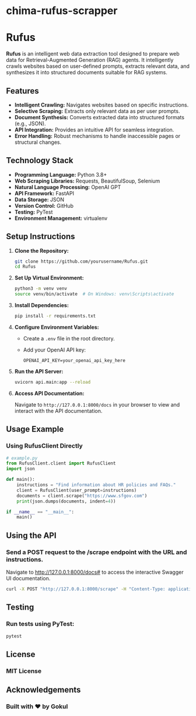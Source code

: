 # chima-rufus-scrapper

# Rufus

**Rufus** is an intelligent web data extraction tool designed to prepare web data for Retrieval-Augmented Generation (RAG) agents. It intelligently crawls websites based on user-defined prompts, extracts relevant data, and synthesizes it into structured documents suitable for RAG systems.

## Features

- **Intelligent Crawling:** Navigates websites based on specific instructions.
- **Selective Scraping:** Extracts only relevant data as per user prompts.
- **Document Synthesis:** Converts extracted data into structured formats (e.g., JSON).
- **API Integration:** Provides an intuitive API for seamless integration.
- **Error Handling:** Robust mechanisms to handle inaccessible pages or structural changes.

## Technology Stack

- **Programming Language:** Python 3.8+
- **Web Scraping Libraries:** Requests, BeautifulSoup, Selenium
- **Natural Language Processing:** OpenAI GPT
- **API Framework:** FastAPI
- **Data Storage:** JSON
- **Version Control:** GitHub
- **Testing:** PyTest
- **Environment Management:** virtualenv

## Setup Instructions

1. **Clone the Repository:**

    ```bash
    git clone https://github.com/yourusername/Rufus.git
    cd Rufus
    ```

2. **Set Up Virtual Environment:**

    ```bash
    python3 -m venv venv
    source venv/bin/activate  # On Windows: venv\Scripts\activate
    ```

3. **Install Dependencies:**

    ```bash
    pip install -r requirements.txt
    ```

4. **Configure Environment Variables:**

    - Create a `.env` file in the root directory.
    - Add your OpenAI API key:

      ```plaintext
      OPENAI_API_KEY=your_openai_api_key_here
      ```

5. **Run the API Server:**

    ```bash
    uvicorn api.main:app --reload
    ```

6. **Access API Documentation:**

    Navigate to `http://127.0.0.1:8000/docs` in your browser to view and interact with the API documentation.

## Usage Example

### Using RufusClient Directly

```python
# example.py
from RufusClient.client import RufusClient
import json

def main():
    instructions = "Find information about HR policies and FAQs."
    client = RufusClient(user_prompt=instructions)
    documents = client.scrape("https://www.sfgov.com")
    print(json.dumps(documents, indent=4))

if __name__ == "__main__":
    main()
```


## Using the API
### Send a POST request to the /scrape endpoint with the URL and instructions.

Navigate to http://127.0.0.1:8000/docs# to access the interactive Swagger UI documentation.


```bash
curl -X POST "http://127.0.0.1:8000/scrape" -H "Content-Type: application/json" -d {"url": "https://www.withchima.com/","instructions": "Find information about product features and customer FAQs"}'
```


## Testing
### Run tests using PyTest:

```bash
pytest
```

## License
### MIT License

## Acknowledgements
### Built with ❤️ by Gokul